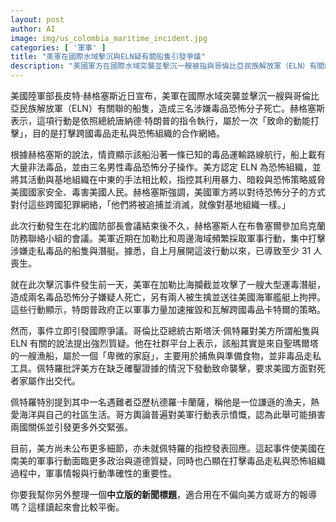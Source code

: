 ```yaml
---
layout: post
author: AI
image: img/us_colombia_maritime_incident.jpg
categories: [ '軍事' ]
title: "美軍在國際水域擊沉與ELN疑有關船隻引發爭議"  
description: "美國軍方在國際水域突襲並擊沉一艘被指與哥倫比亞民族解放軍（ELN）有關的船隻，造成三人死亡。美方稱此行動旨在打擊跨國毒品走私網絡，哥倫比亞方面則質疑船隻性質並指其為漁船，引發國際關注與外交緊張。"  "
---
```

美國陸軍部長皮特·赫格塞斯近日宣布，美軍在國際水域突襲並擊沉一艘與哥倫比亞民族解放軍（ELN）有關聯的船隻，造成三名涉嫌毒品恐怖分子死亡。赫格塞斯表示，這項行動是依照總統唐納德·特朗普的指令執行，屬於一次「致命的動能打擊」，目的是打擊跨國毒品走私與恐怖組織的合作網絡。  

根據赫格塞斯的說法，情資顯示該船沿著一條已知的毒品運輸路線航行，船上載有大量非法毒品，並由三名男性毒品恐怖分子操作。美方認定 ELN 為恐怖組織，並將其活動與基地組織在中東的手法相比較，指控其利用暴力、暗殺與恐怖策略威脅美國國家安全、毒害美國人民。赫格塞斯強調，美國軍方將以對待恐怖分子的方式對付這些跨國犯罪網絡，「他們將被追捕並消滅，就像對基地組織一樣。」  

此次行動發生在北約國防部長會議結束後不久，赫格塞斯人在布魯塞爾參加烏克蘭防務聯絡小組的會議。美軍近期在加勒比和周邊海域頻繁採取軍事行動，集中打擊涉嫌走私毒品的船隻與潛艇。據悉，自上月展開這波行動以來，已導致至少 31 人喪生。  

就在此次擊沉事件發生前一天，美軍在加勒比海攔截並攻擊了一艘大型運毒潛艇，造成兩名毒品恐怖分子嫌疑人死亡，另有兩人被生擒並送往美國海軍艦艇上拘押。這些行動顯示，特朗普政府正以軍事力量加速摧毀和瓦解跨國毒品卡特爾的策略。  

然而，事件立即引發國際爭議。哥倫比亞總統古斯塔沃·佩特羅對美方所謂船隻與 ELN 有關的說法提出強烈質疑。他在社群平台上表示，該船其實是來自聖瑪爾塔的一艘漁船，屬於一個「卑微的家庭」，主要用於捕魚與準備食物，並非毒品走私工具。佩特羅批評美方在缺乏確鑿證據的情況下發動致命襲擊，要求美國方面對死者家屬作出交代。  

佩特羅特別提到其中一名遇難者亞歷杭德羅·卡蘭薩，稱他是一位謙遜的漁夫，熱愛海洋與自己的社區生活。哥方輿論普遍對美軍行動表示憤慨，認為此舉可能損害兩國關係並引發更多外交緊張。  

目前，美方尚未公布更多細節，亦未就佩特羅的指控發表回應。這起事件使美國在南美的軍事行動面臨更多政治與道德質疑，同時也凸顯在打擊毒品走私與恐怖組織過程中，軍事情報與行動準確性的重要性。  

你要我幫你另外整理一個**中立版的新聞標題**，適合用在不偏向美方或哥方的報導嗎？這樣讀起來會比較平衡。